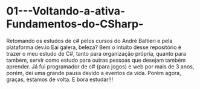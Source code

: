 # 01---Voltando-a-ativa-Fundamentos-do-CSharp-
Retomando os estudos de c# pelos cursos do André Baltieri e pela plataforma dev.io
Eai galera, beleza? 
Bem o intuito desse repositório é trazer o meu estudo de C#, tanto para organização própria, quanto para também, servir como estudo para outras pessoas que desejam
também aprender.
Já fui programador de c# (para jogos) e web por mais de 3 anos, porém, dei uma grande pausa devido a eventos da vida. Porém agora, graças, estamos de volta. 
E bora estudar!!!

